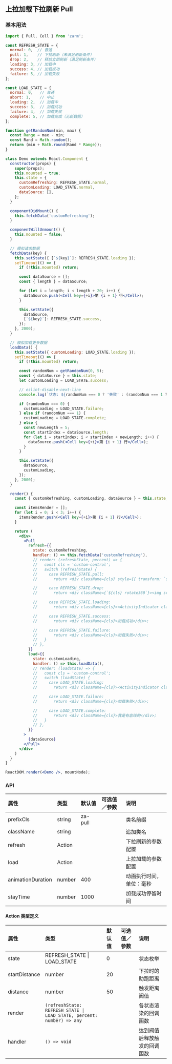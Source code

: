 ## 上拉加载下拉刷新 Pull



### 基本用法
```jsx
import { Pull, Cell } from 'zarm';

const REFRESH_STATE = {
  normal: 0,  // 普通
  pull: 1,    // 下拉刷新（未满足刷新条件）
  drop: 2,    // 释放立即刷新（满足刷新条件）
  loading: 3, // 加载中
  success: 4, // 加载成功
  failure: 5, // 加载失败
};

const LOAD_STATE = {
  normal: 0,   // 普通
  abort: 1,    // 中止
  loading: 2,  // 加载中
  success: 3,  // 加载成功
  failure: 4,  // 加载失败
  complete: 5, // 加载完成（无新数据）
};

function getRandomNum(min, max) {
  const Range = max - min;
  const Rand = Math.random();
  return (min + Math.round(Rand * Range));
}

class Demo extends React.Component {
  constructor(props) {
    super(props);
    this.mounted = true;
    this.state = {
      customRefreshing: REFRESH_STATE.normal,
      customLoading: LOAD_STATE.normal,
      dataSource: [],
    };
  }

  componentDidMount() {
    this.fetchData('customRefreshing');
  }

  componentWillUnmount() {
    this.mounted = false;
  }

  // 模拟请求数据
  fetchData(key) {
    this.setState({ [`${key}`]: REFRESH_STATE.loading });
    setTimeout(() => {
      if (!this.mounted) return;

      const dataSource = [];
      const { length } = dataSource;

      for (let i = length; i < length + 20; i++) {
        dataSource.push(<Cell key={+i}>第 {i + 1} 行</Cell>);
      }

      this.setState({
        dataSource,
        [`${key}`]: REFRESH_STATE.success,
      });
    }, 2000);
  }

  // 模拟加载更多数据
  loadData() {
    this.setState({ customLoading: LOAD_STATE.loading });
    setTimeout(() => {
      if (!this.mounted) return;

      const randomNum = getRandomNum(0, 5);
      const { dataSource } = this.state;
      let customLoading = LOAD_STATE.success;

      // eslint-disable-next-line
      console.log(`状态: ${randomNum === 0 ? '失败' : (randomNum === 1 ? '完成' : '成功')}`);

      if (randomNum === 0) {
        customLoading = LOAD_STATE.failure;
      } else if (randomNum === 1) {
        customLoading = LOAD_STATE.complete;
      } else {
        const newLength = 5;
        const startIndex = dataSource.length;
        for (let i = startIndex; i < startIndex + newLength; i++) {
          dataSource.push(<Cell key={+i}>第 {i + 1} 行</Cell>);
        }
      }

      this.setState({
        dataSource,
        customLoading,
      });
    }, 2000);
  }

  render() {
    const { customRefreshing, customLoading, dataSource } = this.state;

    const itemsRender = [];
    for (let i = 0; i < 3; i++) {
      itemsRender.push(<Cell key={+i}>第 {i + 1} 行</Cell>);
    }

    return (
      <div>
        <Pull
          refresh={{
            state: customRefreshing,
            handler: () => this.fetchData('customRefreshing'),
            // render: (refreshState, percent) => {
            //   const cls = 'custom-control';
            //   switch (refreshState) {
            //     case REFRESH_STATE.pull:
            //       return <div className={cls} style={{ transform: `scale(${percent / 100})` }}><img src={logo} alt="" /></div>;

            //     case REFRESH_STATE.drop:
            //       return <div className={`${cls} rotate360`}><img src={logo} alt="" /></div>;

            //     case REFRESH_STATE.loading:
            //       return <div className={cls}><ActivityIndicator className="rotate360" /></div>;

            //     case REFRESH_STATE.success:
            //       return <div className={cls}>加载成功</div>;

            //     case REFRESH_STATE.failure:
            //       return <div className={cls}>加载失败</div>;
            //   }
            // },
          }}
          load={{
            state: customLoading,
            handler: () => this.loadData(),
            // render: (loadState) => {
            //   const cls = 'custom-control';
            //   switch (loadState) {
            //     case LOAD_STATE.loading:
            //       return <div className={cls}><ActivityIndicator className="rotate360" /></div>;

            //     case LOAD_STATE.failure:
            //       return <div className={cls}>加载失败</div>;

            //     case LOAD_STATE.complete:
            //       return <div className={cls}>我是有底线的</div>;
            //   }
            // },
          }}
        >
          {dataSource}
        </Pull>
      </div>
    )
  }
}

ReactDOM.render(<Demo />, mountNode);
```



### API

| 属性 | 类型 | 默认值 | 可选值／参数 | 说明 |
| :--- | :--- | :--- | :--- | :--- |
| prefixCls | string | za-pull | | 类名前缀 |
| className | string | | | 追加类名 |
| refresh | Action | | | 下拉刷新的参数配置 |
| load | Action |  | | 上拉加载的参数配置 |
| animationDuration | number | 400 | | 动画执行时间，单位：毫秒 |
| stayTime | number | 1000 | | 加载成功停留时间 |

#### Action 类型定义
| 属性 | 类型 | 默认值 | 可选值／参数 | 说明 |
| :--- | :--- | :--- | :--- | :--- |
| state | REFRESH_STATE &#124; LOAD_STATE | 0 | | 状态枚举 |
| startDistance | number | 20 | | 下拉时的助跑距离 |
| distance | number | 50 | | 触发距离阀值 |
| render | <code>(refreshState: REFRESH_STATE &#124; LOAD_STATE, percent: number) => any</code> | | | 各状态渲染的回调函数 |
| handler | <code>() => void</code> | | | 达到阀值后释放触发的回调函数 |

